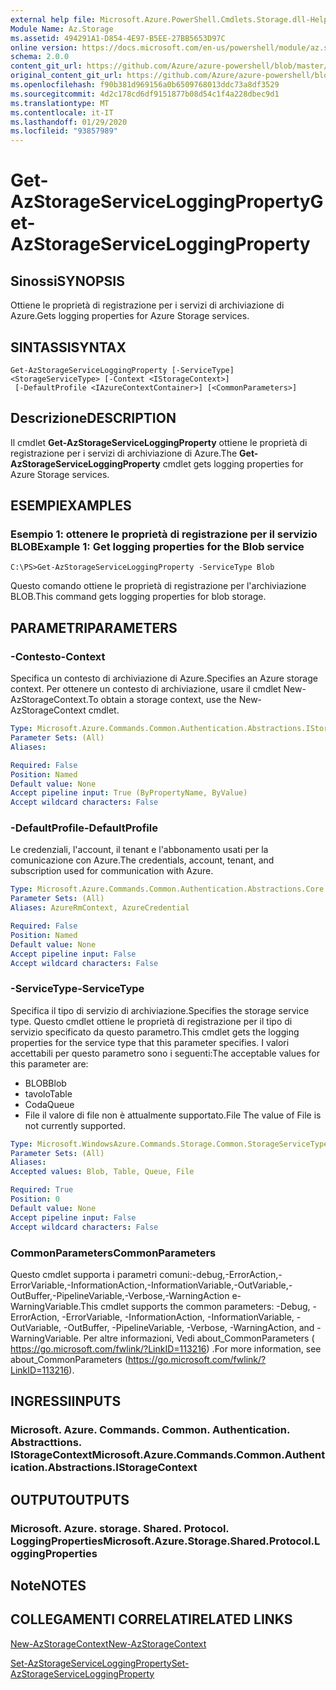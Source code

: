 ```yaml
---
external help file: Microsoft.Azure.PowerShell.Cmdlets.Storage.dll-Help.xml
Module Name: Az.Storage
ms.assetid: 494291A1-D854-4E97-B5EE-27BB5653D97C
online version: https://docs.microsoft.com/en-us/powershell/module/az.storage/get-azstorageserviceloggingproperty
schema: 2.0.0
content_git_url: https://github.com/Azure/azure-powershell/blob/master/src/Storage/Storage.Management/help/Get-AzStorageServiceLoggingProperty.md
original_content_git_url: https://github.com/Azure/azure-powershell/blob/master/src/Storage/Storage.Management/help/Get-AzStorageServiceLoggingProperty.md
ms.openlocfilehash: f90b381d969156a0b6509768013ddc73a8df3529
ms.sourcegitcommit: 4d2c178cd6df9151877b08d54c1f4a228dbec9d1
ms.translationtype: MT
ms.contentlocale: it-IT
ms.lasthandoff: 01/29/2020
ms.locfileid: "93857989"
---
```

# <span data-ttu-id="9b928-101">Get-AzStorageServiceLoggingProperty</span><span class="sxs-lookup"><span data-stu-id="9b928-101">Get-AzStorageServiceLoggingProperty</span></span>

## <span data-ttu-id="9b928-102">Sinossi</span><span class="sxs-lookup"><span data-stu-id="9b928-102">SYNOPSIS</span></span>
<span data-ttu-id="9b928-103">Ottiene le proprietà di registrazione per i servizi di archiviazione di Azure.</span><span class="sxs-lookup"><span data-stu-id="9b928-103">Gets logging properties for Azure Storage services.</span></span>

## <span data-ttu-id="9b928-104">SINTASSI</span><span class="sxs-lookup"><span data-stu-id="9b928-104">SYNTAX</span></span>

```
Get-AzStorageServiceLoggingProperty [-ServiceType] <StorageServiceType> [-Context <IStorageContext>]
 [-DefaultProfile <IAzureContextContainer>] [<CommonParameters>]
```

## <span data-ttu-id="9b928-105">Descrizione</span><span class="sxs-lookup"><span data-stu-id="9b928-105">DESCRIPTION</span></span>
<span data-ttu-id="9b928-106">Il cmdlet **Get-AzStorageServiceLoggingProperty** ottiene le proprietà di registrazione per i servizi di archiviazione di Azure.</span><span class="sxs-lookup"><span data-stu-id="9b928-106">The **Get-AzStorageServiceLoggingProperty** cmdlet gets logging properties for Azure Storage services.</span></span>

## <span data-ttu-id="9b928-107">ESEMPI</span><span class="sxs-lookup"><span data-stu-id="9b928-107">EXAMPLES</span></span>

### <span data-ttu-id="9b928-108">Esempio 1: ottenere le proprietà di registrazione per il servizio BLOB</span><span class="sxs-lookup"><span data-stu-id="9b928-108">Example 1: Get logging properties for the Blob service</span></span>
```
C:\PS>Get-AzStorageServiceLoggingProperty -ServiceType Blob
```

<span data-ttu-id="9b928-109">Questo comando ottiene le proprietà di registrazione per l'archiviazione BLOB.</span><span class="sxs-lookup"><span data-stu-id="9b928-109">This command gets logging properties for blob storage.</span></span>

## <span data-ttu-id="9b928-110">PARAMETRI</span><span class="sxs-lookup"><span data-stu-id="9b928-110">PARAMETERS</span></span>

### <span data-ttu-id="9b928-111">-Contesto</span><span class="sxs-lookup"><span data-stu-id="9b928-111">-Context</span></span>
<span data-ttu-id="9b928-112">Specifica un contesto di archiviazione di Azure.</span><span class="sxs-lookup"><span data-stu-id="9b928-112">Specifies an Azure storage context.</span></span>
<span data-ttu-id="9b928-113">Per ottenere un contesto di archiviazione, usare il cmdlet New-AzStorageContext.</span><span class="sxs-lookup"><span data-stu-id="9b928-113">To obtain a storage context, use the New-AzStorageContext cmdlet.</span></span>

```yaml
Type: Microsoft.Azure.Commands.Common.Authentication.Abstractions.IStorageContext
Parameter Sets: (All)
Aliases:

Required: False
Position: Named
Default value: None
Accept pipeline input: True (ByPropertyName, ByValue)
Accept wildcard characters: False
```

### <span data-ttu-id="9b928-114">-DefaultProfile</span><span class="sxs-lookup"><span data-stu-id="9b928-114">-DefaultProfile</span></span>
<span data-ttu-id="9b928-115">Le credenziali, l'account, il tenant e l'abbonamento usati per la comunicazione con Azure.</span><span class="sxs-lookup"><span data-stu-id="9b928-115">The credentials, account, tenant, and subscription used for communication with Azure.</span></span>

```yaml
Type: Microsoft.Azure.Commands.Common.Authentication.Abstractions.Core.IAzureContextContainer
Parameter Sets: (All)
Aliases: AzureRmContext, AzureCredential

Required: False
Position: Named
Default value: None
Accept pipeline input: False
Accept wildcard characters: False
```

### <span data-ttu-id="9b928-116">-ServiceType</span><span class="sxs-lookup"><span data-stu-id="9b928-116">-ServiceType</span></span>
<span data-ttu-id="9b928-117">Specifica il tipo di servizio di archiviazione.</span><span class="sxs-lookup"><span data-stu-id="9b928-117">Specifies the storage service type.</span></span>
<span data-ttu-id="9b928-118">Questo cmdlet ottiene le proprietà di registrazione per il tipo di servizio specificato da questo parametro.</span><span class="sxs-lookup"><span data-stu-id="9b928-118">This cmdlet gets the logging properties for the service type that this parameter specifies.</span></span>
<span data-ttu-id="9b928-119">I valori accettabili per questo parametro sono i seguenti:</span><span class="sxs-lookup"><span data-stu-id="9b928-119">The acceptable values for this parameter are:</span></span>
- <span data-ttu-id="9b928-120">BLOB</span><span class="sxs-lookup"><span data-stu-id="9b928-120">Blob</span></span> 
- <span data-ttu-id="9b928-121">tavolo</span><span class="sxs-lookup"><span data-stu-id="9b928-121">Table</span></span>
- <span data-ttu-id="9b928-122">Coda</span><span class="sxs-lookup"><span data-stu-id="9b928-122">Queue</span></span>
- <span data-ttu-id="9b928-123">File il valore di file non è attualmente supportato.</span><span class="sxs-lookup"><span data-stu-id="9b928-123">File The value of File is not currently supported.</span></span>

```yaml
Type: Microsoft.WindowsAzure.Commands.Storage.Common.StorageServiceType
Parameter Sets: (All)
Aliases:
Accepted values: Blob, Table, Queue, File

Required: True
Position: 0
Default value: None
Accept pipeline input: False
Accept wildcard characters: False
```

### <span data-ttu-id="9b928-124">CommonParameters</span><span class="sxs-lookup"><span data-stu-id="9b928-124">CommonParameters</span></span>
<span data-ttu-id="9b928-125">Questo cmdlet supporta i parametri comuni:-debug,-ErrorAction,-ErrorVariable,-InformationAction,-InformationVariable,-OutVariable,-OutBuffer,-PipelineVariable,-Verbose,-WarningAction e-WarningVariable.</span><span class="sxs-lookup"><span data-stu-id="9b928-125">This cmdlet supports the common parameters: -Debug, -ErrorAction, -ErrorVariable, -InformationAction, -InformationVariable, -OutVariable, -OutBuffer, -PipelineVariable, -Verbose, -WarningAction, and -WarningVariable.</span></span> <span data-ttu-id="9b928-126">Per altre informazioni, Vedi about_CommonParameters ( https://go.microsoft.com/fwlink/?LinkID=113216) .</span><span class="sxs-lookup"><span data-stu-id="9b928-126">For more information, see about_CommonParameters (https://go.microsoft.com/fwlink/?LinkID=113216).</span></span>

## <span data-ttu-id="9b928-127">INGRESSI</span><span class="sxs-lookup"><span data-stu-id="9b928-127">INPUTS</span></span>

### <span data-ttu-id="9b928-128">Microsoft. Azure. Commands. Common. Authentication. Abstracttions. IStorageContext</span><span class="sxs-lookup"><span data-stu-id="9b928-128">Microsoft.Azure.Commands.Common.Authentication.Abstractions.IStorageContext</span></span>

## <span data-ttu-id="9b928-129">OUTPUT</span><span class="sxs-lookup"><span data-stu-id="9b928-129">OUTPUTS</span></span>

### <span data-ttu-id="9b928-130">Microsoft. Azure. storage. Shared. Protocol. LoggingProperties</span><span class="sxs-lookup"><span data-stu-id="9b928-130">Microsoft.Azure.Storage.Shared.Protocol.LoggingProperties</span></span>

## <span data-ttu-id="9b928-131">Note</span><span class="sxs-lookup"><span data-stu-id="9b928-131">NOTES</span></span>

## <span data-ttu-id="9b928-132">COLLEGAMENTI CORRELATI</span><span class="sxs-lookup"><span data-stu-id="9b928-132">RELATED LINKS</span></span>

[<span data-ttu-id="9b928-133">New-AzStorageContext</span><span class="sxs-lookup"><span data-stu-id="9b928-133">New-AzStorageContext</span></span>](./New-AzStorageContext.md)

[<span data-ttu-id="9b928-134">Set-AzStorageServiceLoggingProperty</span><span class="sxs-lookup"><span data-stu-id="9b928-134">Set-AzStorageServiceLoggingProperty</span></span>](./Set-AzStorageServiceLoggingProperty.md)


